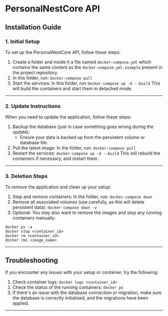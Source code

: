 # PersonalNestCore API

## Installation Guide

### 1. Initial Setup
To set up the PersonalNestCore API, follow these steps:

1. Create a folder and inside it a file named ```docker-compose.yml``` which contains the same content as the ```docker-compose.yml.example``` present in the project repository.
2. In this folder, run: ```docker-compose pull```
3. Start the services: In this folder, run ```docker-compose up -d --build```
This will build the containers and start them in detached mode.
___

### 2. Update Instructions
When you need to update the application, follow these steps:

1. Backup the database (just in case something goes wrong during the update):
   - Ensure your data is backed up from the persistent volume or database file.
2. Pull the latest image: In the folder, run: ```docker-compose pull```
3. Restart the services: ```docker-compose up -d --build```
This will rebuild the containers if necessary, and restart them.
___

### 3. Deletion Steps
To remove the application and clean up your setup:

1. Stop and remove containers: In the folder, run: ```docker-compose down```
2. Remove all associated volumes (use carefully, as this will delete persistent data): ```docker-compose down -v```
3. Optional: You may also want to remove the images and stop any running containers manually:
```
docker ps -a
docker stop <container_id>
docker rm <container_id>
docker rmi <image_name>
```
___


## Troubleshooting
If you encounter any issues with your setup or container, try the following:

1. Check container logs:
```docker logs <container_id>```
2. Check the status of the running containers:
```docker ps```
3. If there's an issue with the database connection or migration, make sure the database is correctly initialized, and the migrations have been applied.

___

